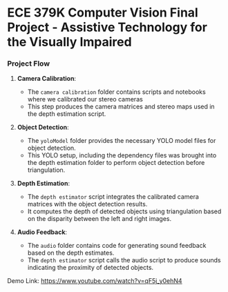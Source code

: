 # ECE 379K Computer Vision Final Project - Assistive Technology for the Visually Impaired

### Project Flow

1. **Camera Calibration**:
   - The `camera calibration` folder contains scripts and notebooks where we calibrated our stereo cameras
   - This step produces the camera matrices and stereo maps used in the depth estimation script.

2. **Object Detection**:
   - The `yoloModel` folder provides the necessary YOLO model files for object detection.
   - This YOLO setup, including the dependency files was brought into the depth estimation folder to perform object detection before triangulation.

3. **Depth Estimation**:
   - The `depth estimator` script integrates the calibrated camera matrices with the object detection results.
   - It computes the depth of detected objects using triangulation based on the disparity between the left and right images.

4. **Audio Feedback**:
   - The `audio` folder contains code for generating sound feedback based on the depth estimates.
   - The `depth estimator` script calls the audio script to produce sounds indicating the proximity of detected objects.

Demo Link: https://www.youtube.com/watch?v=qF5j_y0ehN4
